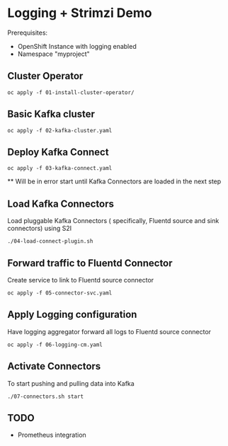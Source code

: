 # Logging + Strimzi Demo 

Prerequisites:
* OpenShift Instance with logging enabled
* Namespace "myproject"

## Cluster Operator

`oc apply -f 01-install-cluster-operator/`

## Basic Kafka cluster

`oc apply -f 02-kafka-cluster.yaml`

## Deploy Kafka Connect

`oc apply -f 03-kafka-connect.yaml`

** Will be in error start until Kafka Connectors are loaded in the next step

## Load Kafka Connectors

Load pluggable Kafka Connectors ( specifically, Fluentd source and sink connectors) using S2I

`./04-load-connect-plugin.sh`

## Forward traffic to Fluentd Connector

Create service to link to Fluentd source connector

`oc apply -f 05-connector-svc.yaml`

## Apply Logging configuration

Have logging aggregator forward all logs to Fluentd source connector

`oc apply -f 06-logging-cm.yaml`

## Activate Connectors

To start pushing and pulling data into Kafka

`./07-connectors.sh start`

## TODO
* Prometheus integration 
